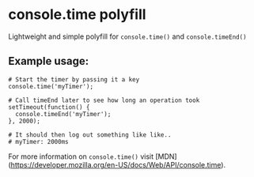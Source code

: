 console.time polyfill
=====================

Lightweight and simple polyfill for `console.time()` and `console.timeEnd()`

## Example usage:

```
# Start the timer by passing it a key
console.time('myTimer');

# Call timeEnd later to see how long an operation took
setTimeout(function() {
  console.timeEnd('myTimer');
}, 2000);

# It should then log out something like like..
# myTimer: 2000ms
```

For more information on `console.time()` visit [MDN] (https://developer.mozilla.org/en-US/docs/Web/API/console.time).